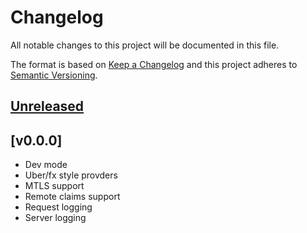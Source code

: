 # Changelog
All notable changes to this project will be documented in this file.

The format is based on [Keep a Changelog](http://keepachangelog.com/en/1.0.0/)
and this project adheres to [Semantic Versioning](http://semver.org/spec/v2.0.0.html).

## [Unreleased]

## [v0.0.0]
- Dev mode
- Uber/fx style provders
- MTLS support
- Remote claims support
- Request logging
- Server logging


[Unreleased]: https://github.com/Comcast/xmidt-issuer/compare/0.0.0...HEAD
